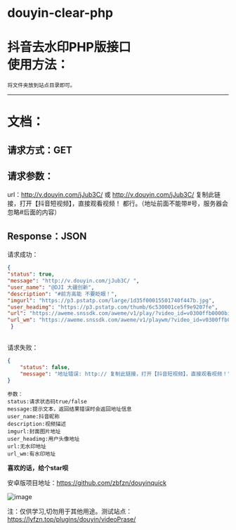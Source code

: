 # douyin-clear-php
抖音去水印PHP版接口  
使用方法：  
==
    将文件夹放到站点目录即可。  
 ********
 文档： 
 ==
  请求方式：GET  
  --
  请求参数：  
  --
  url：http://v.douyin.com/jJub3C/ 或 http://v.douyin.com/jJub3C/ 复制此链接，打开【抖音短视频】，直接观看视频！
都行。（地址前面不能带\#号，服务器会忽略\#后面的内容）  

  Response：JSON  
  --
请求成功：
````json
{
"status": true,
"message": "http://v.douyin.com/jJub3C/ ",
"user_name": "@DJI 大疆创新",   
"description": "#前方高能 不要眨眼！",  
"imgurl": "https://p3.pstatp.com/large/1d35f00015501740f447b.jpg",  
"user_headimg": "https://p3.pstatp.com/thumb/6c530001ce5f9e9207fe",  
"url": "https://aweme.snssdk.com/aweme/v1/play/?video_id=v0300ffb0000biabmhqhh3mrpo38d760&line=0", 
"url_wm": "https://aweme.snssdk.com/aweme/v1/playwm/?video_id=v0300ffb0000biabmhqhh3mrpo38d760&line=0"  
 }  
      
````
请求失败：
````json
{
	"status": false,
	"message": "地址错误: http:// 复制此链接，打开【抖音短视频】，直接观看视频！"
}
````

    参数：
    status:请求状态码true/false  
    message:提示文本，返回结果错误时会返回地址信息  
    user_name:抖音昵称  
    description:视频描述  
    imgurl:封面图片地址  
    user_headimg:用户头像地址  
    url:无水印地址  
    url_wm:有水印地址  

**喜欢的话，给个star呗**

安卓版项目地址：https://github.com/zbfzn/douyinquick  

![image](https://github.com/zbfzn/douyin-clear-php/blob/master/douyin/douyin-no-wm.png) 

<font>注：仅供学习,切勿用于其他用途。</font>测试站点：https://lyfzn.top/plugins/douyin/videoPrase/
